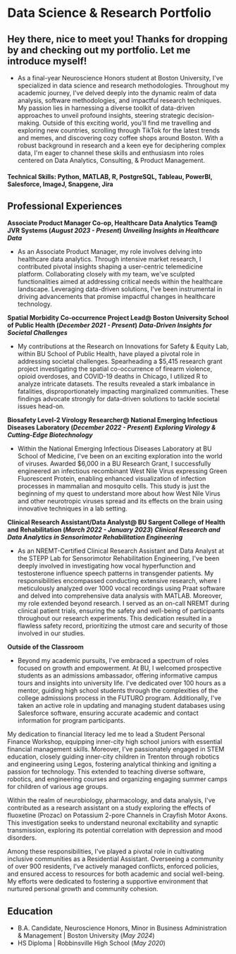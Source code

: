 # Data Science & Research Portfolio

## Hey there, nice to meet you! Thanks for dropping by and checking out my portfolio. Let me introduce myself!  
- As a final-year Neuroscience Honors student at Boston University, I've specialized in data science and research methodologies. Throughout my academic journey, I've delved deeply into the dynamic realm of data analysis, software methodologies, and impactful research techniques. My passion lies in harnessing a diverse toolkit of data-driven approaches to unveil profound insights, steering strategic decision-making. Outside of this exciting world, you'll find me travelling and exploring new countries, scrolling through TikTok for the latest trends and memes, and discovering cozy coffee shops around Boston. With a robust background in research and a keen eye for deciphering complex data, I'm eager to channel these skills and enthusiasm into roles centered on Data Analytics, Consulting, & Product Management.

#### Technical Skills: Python, MATLAB, R, PostgreSQL, Tableau, PowerBI, Salesforce, ImageJ, Snapgene, Jira

## Professional Experiences 
**Associate Product Manager Co-op, Healthcare Data Analytics Team@ JVR Systems (_August 2023 - Present_)**
***Unveiling Insights in Healthcare Data***
- As an Associate Product Manager, my role involves delving into healthcare data analytics. Through intensive market research, I contributed pivotal insights shaping a user-centric telemedicine platform. Collaborating closely with my team, we've sculpted functionalities aimed at addressing critical needs within the healthcare landscape. Leveraging data-driven solutions, I've been instrumental in driving advancements that promise impactful changes in healthcare technology.

**Spatial Morbidity Co-occurrence Project Lead@ Boston University School of Public Health (_December 2021 - Present_)**
***Data-Driven Insights for Societal Challenges***
- My contributions at the Research on Innovations for Safety & Equity Lab, within BU School of Public Health, have played a pivotal role in addressing societal challenges. Spearheading a $5,415 research grant project investigating the spatial co-occurrence of firearm violence, opioid overdoses, and COVID-19 deaths in Chicago, I utilized R to analyze intricate datasets. The results revealed a stark imbalance in fatalities, disproportionately impacting marginalized communities. These findings advocate strongly for data-driven solutions to tackle societal issues head-on.

**Biosafety Level-2 Virology Researcher@ National Emerging Infectious Diseases Laboratory (_December 2022 - Present_)**
***Exploring Virology & Cutting-Edge Biotechnology***
- Within the National Emerging Infectious Diseases Laboratory at BU School of Medicine, I've been on an exciting exploration into the world of viruses. Awarded $6,000 in a BU Research Grant, I successfully engineered an infectious recombinant West Nile Virus expressing Green Fluorescent Protein, enabling enhanced visualization of infection processes in mammalian and mosquito cells. This study is just the beginning of my quest to understand more about how West Nile Virus and other neurotropic viruses spread and its effects on the brain using innovative techniques in a lab setting.

**Clinical Research Assistant/Data Analyst@ BU Sargent College of Health and Rehabilitation (_March 2022 - January 2023_)**
***Clinical Research and Data Analytics in Sensorimotor Rehabilitation Engineering***
- As an NREMT-Certified Clinical Research Assistant and Data Analyst at the STEPP Lab for Sensorimotor Rehabilitation Engineering, I've been deeply involved in investigating how vocal hyperfunction and testosterone influence speech patterns in transgender patients. My responsibilities encompassed conducting extensive research, where I meticulously analyzed over 1000 vocal recordings using Praat software and delved into comprehensive data analysis with MATLAB. Moreover, my role extended beyond research. I served as an on-call NREMT during clinical patient trials, ensuring the safety and well-being of participants throughout our research experiments. This dedication resulted in a flawless safety record, prioritizing the utmost care and security of those involved in our studies.

**Outside of the Classroom**
- Beyond my academic pursuits, I've embraced a spectrum of roles focused on growth and empowerment. At BU, I welcomed prospective students as an admissions ambassador, offering informative campus tours and insights into university life. I've dedicated over 100 hours as a mentor, guiding high school students through the complexities of the college admissions process in the FUTURO program. Additionally, I've taken an active role in updating and managing student databases using Salesforce software, ensuring accurate academic and contact information for program participants.

My dedication to financial literacy led me to lead a Student Personal Finance Workshop, equipping inner-city high school juniors with essential financial management skills. Moreover, I've passionately engaged in STEM education, closely guiding inner-city children in Trenton through robotics and engineering using Legos, fostering analytical thinking and igniting a passion for technology. This extended to teaching diverse software, robotics, and engineering courses and organizing engaging summer camps for children of various age groups.

Within the realm of neurobiology, pharmacology, and data analysis, I've contributed as a research assistant on a study exploring the effects of fluoxetine (Prozac) on Potassium 2-pore Channels in Crayfish Motor Axons. This investigation seeks to understand neuronal excitability and synaptic transmission, exploring its potential correlation with depression and mood disorders.

Among these responsibilities, I've played a pivotal role in cultivating inclusive communities as a Residential Assistant. Overseeing a community of over 900 residents, I've actively managed conflicts, enforced policies, and ensured access to resources for both academic and social well-being. My efforts were dedicated to fostering a supportive environment that nurtured personal growth and community cohesion.

## Education 
- B.A. Candidate, Neuroscience Honors, Minor in Business Administration & Management | Boston University (_May 2024_)
- HS Diploma | Robbinsville High School (_May 2020_)
  
